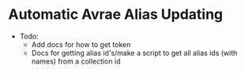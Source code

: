 Automatic Avrae Alias Updating
=============================

* Todo:
    * Add docs for how to get token
    * Docs for getting alias id's/make a script to get all alias ids (with names) from a collection id